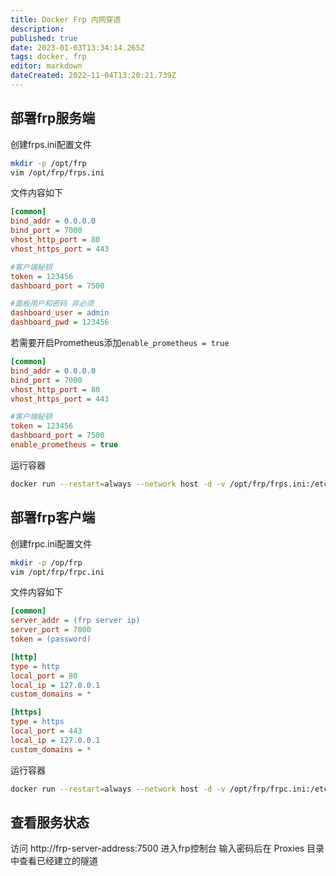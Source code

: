 ```yaml
---
title: Docker Frp 内网穿透
description: 
published: true
date: 2023-01-03T13:34:14.265Z
tags: docker, frp
editor: markdown
dateCreated: 2022-11-04T13:20:21.739Z
---
```


## 部署frp服务端

创建frps.ini配置文件

```bash
mkdir -p /opt/frp
vim /opt/frp/frps.ini
```

文件内容如下

```ini
[common]
bind_addr = 0.0.0.0
bind_port = 7000
vhost_http_port = 80
vhost_https_port = 443

#客户端秘钥
token = 123456
dashboard_port = 7500

#面板用户和密码 非必须
dashboard_user = admin
dashboard_pwd = 123456
```

若需要开启Prometheus添加`enable_prometheus = true`
```ini
[common]
bind_addr = 0.0.0.0
bind_port = 7000
vhost_http_port = 80
vhost_https_port = 443

#客户端秘钥
token = 123456
dashboard_port = 7500
enable_prometheus = true
```

运行容器

```bash
docker run --restart=always --network host -d -v /opt/frp/frps.ini:/etc/frp/frps.ini --name frps snowdreamtech/frps
```


## 部署frp客户端

创建frpc.ini配置文件

```bash
mkdir -p /op/frp
vim /opt/frp/frpc.ini
```

文件内容如下

```ini
[common]
server_addr = (frp server ip)
server_port = 7000
token = (password)

[http]
type = http
local_port = 80
local_ip = 127.0.0.1
custom_domains = *

[https]
type = https
local_port = 443
local_ip = 127.0.0.1
custom_domains = *
```

运行容器

```bash
docker run --restart=always --network host -d -v /opt/frp/frpc.ini:/etc/frp/frpc.ini --name frpc snowdreamtech/frpc
```

## 查看服务状态

访问 http://frp-server-address:7500 进入frp控制台
输入密码后在 Proxies 目录中查看已经建立的隧道




